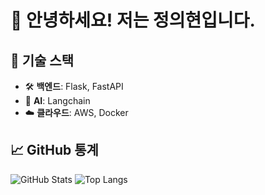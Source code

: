 # 👋 안녕하세요! 저는 정의현입니다.

## 🚀 기술 스택
- 🛠 **백엔드**: Flask, FastAPI
- 🤖 **AI**: Langchain
- ☁️ **클라우드**: AWS, Docker

## 📈 GitHub 통계
![GitHub Stats](https://github-readme-stats.vercel.app/api?username=UH3135&show_icons=true&theme=radical)
![Top Langs](https://github-readme-stats.vercel.app/api/top-langs/?username=UH3135&layout=compact)


<!--
**UH3135/UH3135** is a ✨ _special_ ✨ repository because its `README.md` (this file) appears on your GitHub profile.

Here are some ideas to get you started:
# 👋 안녕하세요! 저는 [사용자 이름]입니다.

## 🚀 기술 스택
- 🌐 **프론트엔드**: React, Vue.js
- 🛠 **백엔드**: Flask, FastAPI
- ☁️ **클라우드**: AWS, Docker

## 📈 GitHub 통계
![GitHub Stats](https://github-readme-stats.vercel.app/api?username=your-username&show_icons=true&theme=radical)

- 🔭 I’m currently working on ...
- 🌱 I’m currently learning ...
- 👯 I’m looking to collaborate on ...
- 🤔 I’m looking for help with ...
- 💬 Ask me about ...
- 📫 How to reach me: ...
- 😄 Pronouns: ...
- ⚡ Fun fact: ...
-->

